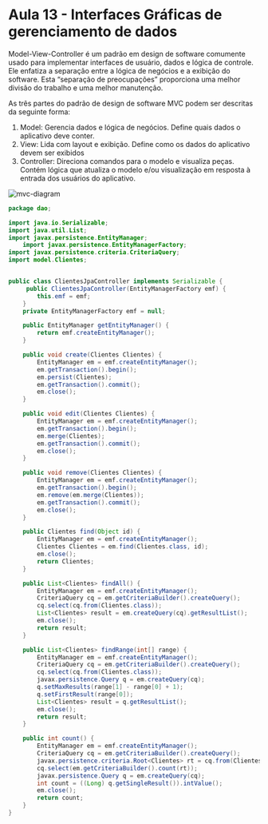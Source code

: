 # Aula 13 - Interfaces Gráficas de gerenciamento de dados

Model-View-Controller é um padrão em design de software comumente usado para implementar interfaces de usuário, dados e lógica de controle. Ele enfatiza a separação entre a lógica de negócios e a exibição do software. Esta “separação de preocupações” proporciona uma melhor divisão do trabalho e uma melhor manutenção.

As três partes do padrão de design de software MVC podem ser descritas da seguinte forma:

1. Model: Gerencia dados e lógica de negócios. Define quais dados o aplicativo deve conter.
2. View: Lida com layout e exibição. Define como os dados do aplicativo devem ser exibidos
3. Controller: Direciona comandos para o modelo e visualiza peças. Contém lógica que atualiza o modelo e/ou visualização em resposta à entrada dos usuários do aplicativo.

![mvc-diagram](https://github.com/brunamota/POO/assets/66503956/8d4c78ed-52a3-464c-9149-15e73b37d500)

``` Java
package dao;

import java.io.Serializable;
import java.util.List;
import javax.persistence.EntityManager;
    import javax.persistence.EntityManagerFactory;
import javax.persistence.criteria.CriteriaQuery;
import model.Clientes;


public class ClientesJpaController implements Serializable {
     public ClientesJpaController(EntityManagerFactory emf) {
        this.emf = emf;
    }
    private EntityManagerFactory emf = null;

    public EntityManager getEntityManager() {
        return emf.createEntityManager();
    }

    public void create(Clientes Clientes) {
        EntityManager em = emf.createEntityManager();
        em.getTransaction().begin();
        em.persist(Clientes);
        em.getTransaction().commit();
        em.close();
    }

    public void edit(Clientes Clientes) {
        EntityManager em = emf.createEntityManager();
        em.getTransaction().begin();
        em.merge(Clientes);
        em.getTransaction().commit();
        em.close();
    }

    public void remove(Clientes Clientes) {
        EntityManager em = emf.createEntityManager();
        em.getTransaction().begin();
        em.remove(em.merge(Clientes));
        em.getTransaction().commit();
        em.close();
    }

    public Clientes find(Object id) {
        EntityManager em = emf.createEntityManager();
        Clientes Clientes = em.find(Clientes.class, id);
        em.close();
        return Clientes;
    }

    public List<Clientes> findAll() {
        EntityManager em = emf.createEntityManager();
        CriteriaQuery cq = em.getCriteriaBuilder().createQuery();
        cq.select(cq.from(Clientes.class));
        List<Clientes> result = em.createQuery(cq).getResultList();
        em.close();
        return result;
    }

    public List<Clientes> findRange(int[] range) {
        EntityManager em = emf.createEntityManager();
        CriteriaQuery cq = em.getCriteriaBuilder().createQuery();
        cq.select(cq.from(Clientes.class));
        javax.persistence.Query q = em.createQuery(cq);
        q.setMaxResults(range[1] - range[0] + 1);
        q.setFirstResult(range[0]);
        List<Clientes> result = q.getResultList();
        em.close();
        return result;
    }

    public int count() {
        EntityManager em = emf.createEntityManager();
        CriteriaQuery cq = em.getCriteriaBuilder().createQuery();
        javax.persistence.criteria.Root<Clientes> rt = cq.from(Clientes.class);
        cq.select(em.getCriteriaBuilder().count(rt));
        javax.persistence.Query q = em.createQuery(cq);
        int count = ((Long) q.getSingleResult()).intValue();
        em.close();
        return count;
    }
}
```
